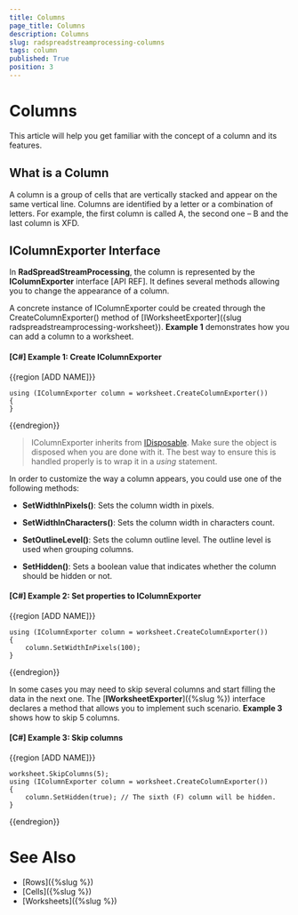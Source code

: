 ```yaml
---
title: Columns
page_title: Columns
description: Columns
slug: radspreadstreamprocessing-columns
tags: column
published: True
position: 3
---
```


# Columns

This article will help you get familiar with the concept of a column and its features.

## What is a Column

A column is a group of cells that are vertically stacked and appear on the same vertical line. Columns are identified by a letter or a combination of letters. For example, the first column is called A, the second one – B and the last column is XFD.

## IColumnExporter Interface

In **RadSpreadStreamProcessing**, the column is represented by the **IColumnExporter** interface [API REF]. It defines several methods allowing you to change the appearance of a column.

A concrete instance of IColumnExporter could be created through the CreateColumnExporter() method of [IWorksheetExporter]({slug radspreadstreamprocessing-worksheet}). **Example 1** demonstrates how you can add a column to a worksheet.

#### **[C#] Example 1: Create IColumnExporter**


{{region [ADD NAME]}}

	using (IColumnExporter column = worksheet.CreateColumnExporter())
	{
	}
{{endregion}}

>IColumnExporter inherits from [IDisposable](https://msdn.microsoft.com/en-us/library/system.idisposable(v=vs.110).aspx). Make sure the object is disposed when you are done with it. The best way to ensure this is handled properly is to wrap it in a *using* statement.


In order to customize the way a column appears, you could use one of the following methods:

* **SetWidthInPixels()**: Sets the column width in pixels.

* **SetWidthInCharacters()**: Sets the column width in characters count.

* **SetOutlineLevel()**: Sets the column outline level. The outline level is used when grouping columns.

* **SetHidden()**: Sets a boolean value that indicates whether the column should be hidden or not.


#### **[C#] Example 2: Set properties to IColumnExporter**

{{region [ADD NAME]}}

	using (IColumnExporter column = worksheet.CreateColumnExporter())
	{
		column.SetWidthInPixels(100);
	}
{{endregion}}

In some cases you may need to skip several columns and start filling the data in the next one. The [**IWorksheetExporter**]({%slug %}) interface declares a method that allows you to implement such scenario. **Example 3** shows how to skip 5 columns.

#### **[C#] Example 3: Skip columns**

{{region [ADD NAME]}}

	worksheet.SkipColumns(5);
	using (IColumnExporter column = worksheet.CreateColumnExporter())
	{
	    column.SetHidden(true); // The sixth (F) column will be hidden.
	}
{{endregion}}

# See Also

* [Rows]({%slug %})
* [Cells]({%slug %})
* [Worksheets]({%slug %})